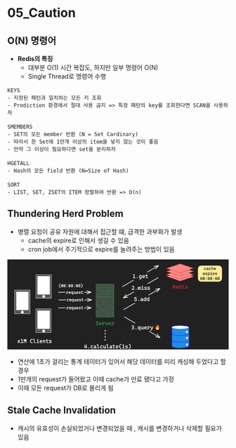 # 05_Caution



## O(N) 명령어

- **Redis의 특징**
  - 대부분 O(1) 시간 복잡도, 하지만 일부 명령어 O(N)
  - Single Thread로 명령어 수행

```
KEYS
- 지정된 패턴과 일치하는 모든 키 조회
- Prodiction 환경에서 절대 사용 금지 => 특정 패턴의 key를 조회한다면 SCAN을 사용하자 

SMEMBERS
- SET의 모든 member 반환 (N = Set Cardinary)
- 따라서 한 Set에 1만개 이상의 item을 넣지 않는 것이 좋음
- 만약 그 이상이 필요하다면 set을 분리하자

HGETALL
- Hash의 모든 field 반환 (N=Size of Hash)

SORT
- LIST, SET, ZSET의 ITEM 정렬하여 반환 => O(n)

```



## Thundering Herd Problem

- 병렬 요청이 공유 자원에 대해서 접근할 떄, 급격한 과부화가 발생
  - cache의 expire로 인해서 생길 수 있음
  - cron job에서 주기적으로 expire를 늘려주는 방법이 있음

<img src="./05_Caution.assets/image-20250216184557230.png" alt="image-20250216184557230" style="zoom:67%;" />

- 연산에 1초가 걸리는 통계 테이터가 있어서 해당 데이터를 미리 캐싱해 두었다고 할 경우
- 1만개의 request가 들어왔고 이때 cache가 만료 됐다고 가정
- 이때 모든 request가 DB로 몰리게 됨



## Stale Cache Invalidation

- 캐시의 유효성이 손실되었거나 변경되었을 때 , 캐시를 변경하거나 삭제할 필요가 있음

















